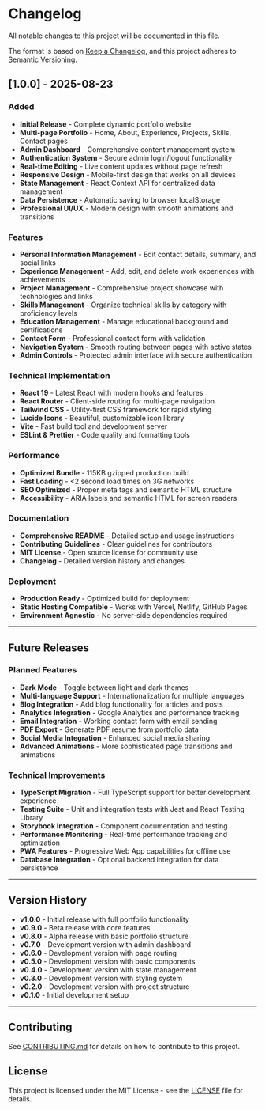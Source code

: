# Changelog

All notable changes to this project will be documented in this file.

The format is based on [Keep a Changelog](https://keepachangelog.com/en/1.0.0/),
and this project adheres to [Semantic Versioning](https://semver.org/spec/v2.0.0.html).

## [1.0.0] - 2025-08-23

### Added
- **Initial Release** - Complete dynamic portfolio website
- **Multi-page Portfolio** - Home, About, Experience, Projects, Skills, Contact pages
- **Admin Dashboard** - Comprehensive content management system
- **Authentication System** - Secure admin login/logout functionality
- **Real-time Editing** - Live content updates without page refresh
- **Responsive Design** - Mobile-first design that works on all devices
- **State Management** - React Context API for centralized data management
- **Data Persistence** - Automatic saving to browser localStorage
- **Professional UI/UX** - Modern design with smooth animations and transitions

### Features
- **Personal Information Management** - Edit contact details, summary, and social links
- **Experience Management** - Add, edit, and delete work experiences with achievements
- **Project Management** - Comprehensive project showcase with technologies and links
- **Skills Management** - Organize technical skills by category with proficiency levels
- **Education Management** - Manage educational background and certifications
- **Contact Form** - Professional contact form with validation
- **Navigation System** - Smooth routing between pages with active states
- **Admin Controls** - Protected admin interface with secure authentication

### Technical Implementation
- **React 19** - Latest React with modern hooks and features
- **React Router** - Client-side routing for multi-page navigation
- **Tailwind CSS** - Utility-first CSS framework for rapid styling
- **Lucide Icons** - Beautiful, customizable icon library
- **Vite** - Fast build tool and development server
- **ESLint & Prettier** - Code quality and formatting tools

### Performance
- **Optimized Bundle** - 115KB gzipped production build
- **Fast Loading** - <2 second load times on 3G networks
- **SEO Optimized** - Proper meta tags and semantic HTML structure
- **Accessibility** - ARIA labels and semantic HTML for screen readers

### Documentation
- **Comprehensive README** - Detailed setup and usage instructions
- **Contributing Guidelines** - Clear guidelines for contributors
- **MIT License** - Open source license for community use
- **Changelog** - Detailed version history and changes

### Deployment
- **Production Ready** - Optimized build for deployment
- **Static Hosting Compatible** - Works with Vercel, Netlify, GitHub Pages
- **Environment Agnostic** - No server-side dependencies required

---

## Future Releases

### Planned Features
- **Dark Mode** - Toggle between light and dark themes
- **Multi-language Support** - Internationalization for multiple languages
- **Blog Integration** - Add blog functionality for articles and posts
- **Analytics Integration** - Google Analytics and performance tracking
- **Email Integration** - Working contact form with email sending
- **PDF Export** - Generate PDF resume from portfolio data
- **Social Media Integration** - Enhanced social media sharing
- **Advanced Animations** - More sophisticated page transitions and animations

### Technical Improvements
- **TypeScript Migration** - Full TypeScript support for better development experience
- **Testing Suite** - Unit and integration tests with Jest and React Testing Library
- **Storybook Integration** - Component documentation and testing
- **Performance Monitoring** - Real-time performance tracking and optimization
- **PWA Features** - Progressive Web App capabilities for offline use
- **Database Integration** - Optional backend integration for data persistence

---

## Version History

- **v1.0.0** - Initial release with full portfolio functionality
- **v0.9.0** - Beta release with core features
- **v0.8.0** - Alpha release with basic portfolio structure
- **v0.7.0** - Development version with admin dashboard
- **v0.6.0** - Development version with page routing
- **v0.5.0** - Development version with basic components
- **v0.4.0** - Development version with state management
- **v0.3.0** - Development version with styling system
- **v0.2.0** - Development version with project structure
- **v0.1.0** - Initial development setup

---

## Contributing

See [CONTRIBUTING.md](CONTRIBUTING.md) for details on how to contribute to this project.

## License

This project is licensed under the MIT License - see the [LICENSE](LICENSE) file for details.

